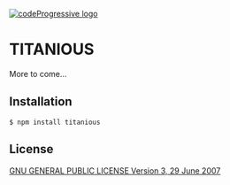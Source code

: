 [![codeProgressive logo](http://codeprogressive.com/application/assets/images/logo_inverse.svg)](http://codeprogressive.com)

TITANIOUS
========

More to come...

Installation
------------

    $ npm install titanious

License 
-------

[GNU GENERAL PUBLIC LICENSE Version 3, 29 June 2007](https://github.com/CodeProgressive/Titanious/blob/master/LICENSE)